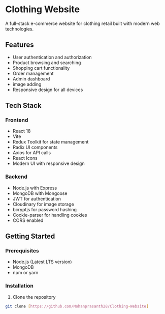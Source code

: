 # Clothing Website

A full-stack e-commerce website for clothing retail built with modern web technologies.

## Features

- User authentication and authorization
- Product browsing and searching
- Shopping cart functionality
- Order management
- Admin dashboard
- image adding
- Responsive design for all devices

## Tech Stack

### Frontend
- React 18
- Vite
- Redux Toolkit for state management
- Radix UI components
- Axios for API calls
- React Icons
- Modern UI with responsive design

### Backend
- Node.js with Express
- MongoDB with Mongoose
- JWT for authentication
- Cloudinary for image storage
- bcryptjs for password hashing
- Cookie-parser for handling cookies
- CORS enabled

## Getting Started

### Prerequisites
- Node.js (Latest LTS version)
- MongoDB
- npm or yarn

### Installation

1. Clone the repository
```bash
git clone [https://github.com/Mohanprasanth28/Clothing-Website]


